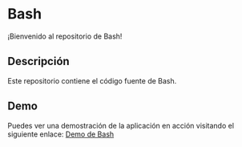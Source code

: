 # Bash

¡Bienvenido al repositorio de Bash!

## Descripción

Este repositorio contiene el código fuente de Bash.

## Demo

Puedes ver una demostración de la aplicación en acción visitando el siguiente enlace: [Demo de Bash](https://alejandrofonterosamartinez.github.io/BashInteractiva/)
